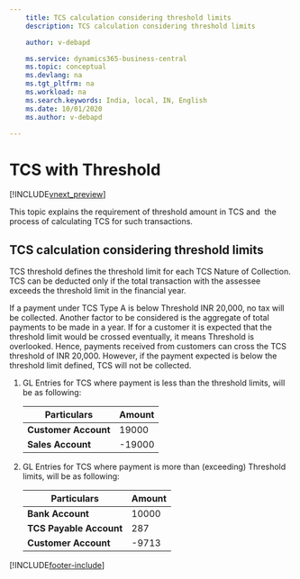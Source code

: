 ```yaml
---
    title: TCS calculation considering threshold limits
    description: TCS calculation considering threshold limits

    author: v-debapd

    ms.service: dynamics365-business-central
    ms.topic: conceptual
    ms.devlang: na
    ms.tgt_pltfrm: na
    ms.workload: na
    ms.search.keywords: India, local, IN, English
    ms.date: 10/01/2020
    ms.author: v-debapd

---
```

# TCS with Threshold

[!INCLUDE[vnext_preview](../../includes/vnext_preview.md)]

This topic explains the requirement of threshold amount in TCS and  the process of calculating TCS for such transactions.

## TCS calculation considering threshold limits

TCS threshold defines the threshold limit for each TCS Nature of Collection.  TCS can be deducted only if the total transaction with the assessee exceeds the threshold limit in the financial year.

If a payment under TCS Type A is below Threshold INR 20,000, no tax will be collected. Another factor to be considered is the aggregate of total payments to be made in a year. If for a customer it is expected that the threshold limit would be crossed eventually, it means Threshold is overlooked. Hence, payments received from customers can cross the TCS threshold of INR 20,000. However, if the payment expected is below the threshold limit defined, TCS will not be collected.

1. GL Entries for TCS where payment is less than the threshold limits, will be as following:
    
    |Particulars|Amount|
    |----------------------------------|---------------------------------------|  
    |**Customer Account**|19000|
    |**Sales Account**|-19000|

2. GL Entries for TCS where payment is more than (exceeding) Threshold limits, will be as following:

    |Particulars|Amount|
    |----------------------------------|---------------------------------------|  
    |**Bank Account**|10000| 
    |**TCS Payable Account**|287| 
    |**Customer Account**|-9713|







































[!INCLUDE[footer-include](../../includes/footer-banner.md)]